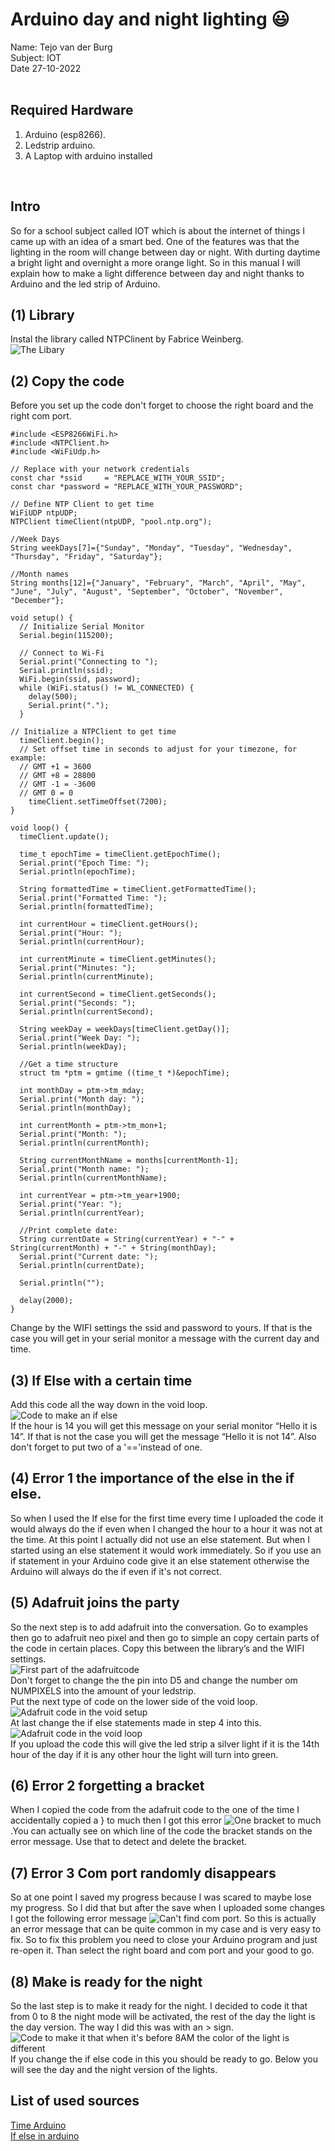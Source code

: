 # Arduino day and night lighting :smiley:
Name: Tejo van der Burg 
<br>
Subject: IOT
<br>
Date 27-10-2022
<br>
<br>

## Required Hardware 
1. Arduino (esp8266).
2. Ledstrip arduino.
3. A Laptop with arduino installed
<br>

## Intro
So for a school subject called IOT which is about the internet of things I came up with an idea of a smart bed. One of the features was that the lighting in the room will change between day or night. With durting daytime a bright light and overnight a more orange light. So in this manual I will explain how to make a light difference between day and night thanks to Arduino and the led strip of Arduino.
<br>

## (1) Library
Instal the library called NTPClinent by Fabrice Weinberg.
<br>
![The Libary](iot_images/ntp.png)

## (2) Copy the code
Before you set up the code don't forget to choose the right board and the right com port. 
~~~
#include <ESP8266WiFi.h>
#include <NTPClient.h>
#include <WiFiUdp.h>

// Replace with your network credentials
const char *ssid     = "REPLACE_WITH_YOUR_SSID";
const char *password = "REPLACE_WITH_YOUR_PASSWORD";

// Define NTP Client to get time
WiFiUDP ntpUDP;
NTPClient timeClient(ntpUDP, "pool.ntp.org");

//Week Days
String weekDays[7]={"Sunday", "Monday", "Tuesday", "Wednesday", "Thursday", "Friday", "Saturday"};

//Month names
String months[12]={"January", "February", "March", "April", "May", "June", "July", "August", "September", "October", "November", "December"};

void setup() {
  // Initialize Serial Monitor
  Serial.begin(115200);
  
  // Connect to Wi-Fi
  Serial.print("Connecting to ");
  Serial.println(ssid);
  WiFi.begin(ssid, password);
  while (WiFi.status() != WL_CONNECTED) {
    delay(500);
    Serial.print(".");
  }

// Initialize a NTPClient to get time
  timeClient.begin();
  // Set offset time in seconds to adjust for your timezone, for example:
  // GMT +1 = 3600
  // GMT +8 = 28800
  // GMT -1 = -3600
  // GMT 0 = 0
    timeClient.setTimeOffset(7200);
}

void loop() {
  timeClient.update();

  time_t epochTime = timeClient.getEpochTime();
  Serial.print("Epoch Time: ");
  Serial.println(epochTime);
  
  String formattedTime = timeClient.getFormattedTime();
  Serial.print("Formatted Time: ");
  Serial.println(formattedTime);  

  int currentHour = timeClient.getHours();
  Serial.print("Hour: ");
  Serial.println(currentHour);  

  int currentMinute = timeClient.getMinutes();
  Serial.print("Minutes: ");
  Serial.println(currentMinute); 
   
  int currentSecond = timeClient.getSeconds();
  Serial.print("Seconds: ");
  Serial.println(currentSecond);  

  String weekDay = weekDays[timeClient.getDay()];
  Serial.print("Week Day: ");
  Serial.println(weekDay);    

  //Get a time structure
  struct tm *ptm = gmtime ((time_t *)&epochTime); 

  int monthDay = ptm->tm_mday;
  Serial.print("Month day: ");
  Serial.println(monthDay);

  int currentMonth = ptm->tm_mon+1;
  Serial.print("Month: ");
  Serial.println(currentMonth);

  String currentMonthName = months[currentMonth-1];
  Serial.print("Month name: ");
  Serial.println(currentMonthName);

  int currentYear = ptm->tm_year+1900;
  Serial.print("Year: ");
  Serial.println(currentYear);

  //Print complete date:
  String currentDate = String(currentYear) + "-" + String(currentMonth) + "-" + String(monthDay);
  Serial.print("Current date: ");
  Serial.println(currentDate);

  Serial.println("");

  delay(2000);
}
~~~
Change by the WIFI settings the ssid and password to yours.
If that is the case you will get in your serial monitor a message with the current day and time.

## (3) If Else with a certain time
Add this code all the way down in the void loop.
<br>
![Code to make an if else](iot_images/ifelse.png)
<br>
If the hour is 14 you will get this message on your serial monitor “Hello it is 14”. If that is not the case you will get the message “Hello it is not 14”. Also don't forget to put two of a '=='instead of one.

## (4) Error 1 the importance of the else in the if else.
So when I used the If else for the first time every time I uploaded the code it would always do the if even when I changed the hour to a hour it was not at the time. At this point I actually did not use an else statement. But when I started using an else statement it would work immediately. So if you use an if statement in your Arduino code give it an else statement otherwise the Arduino will always do the if even if it's not correct.

## (5) Adafruit joins the party
So the next step is to add adafruit into the conversation. Go to examples then go to adafruit neo pixel and then go to simple
an copy certain parts of the code in certain places.
Copy this between the library’s and the WIFI settings.
<br>
![First part of the adafruitcode](iot_images/adafruit1.png)
<br>
Don't forget to change the the pin into D5 and change the number om NUMPIXELS into the amount of your ledstrip.
<br>
Put the next type of code on the lower side of the void loop.
<br>
![Adafruit code in the void setup](iot_images/adafruit2.png)
<br>
At last change the if else statements made in step 4 into this.
<br>
![Adafruit code in the void loop](iot_images/adafruit3.png)
<br>
If you upload the code this will give the led strip a silver light if it is the 14th hour of the day if it is any other hour the light will turn into green.
<br>
## (6) Error 2 forgetting a bracket
When I copied the code from the adafruit code to the one of the time I accidentally copied a } to much then I got this error ![One bracket to much](iot_images/error1.png).You can actually see on which line of the code the bracket stands on the error message. Use that to detect and delete the bracket.

## (7) Error 3 Com port randomly disappears
So at one point I saved my progress because I was scared to maybe lose my progress. So I did that but after the save when I uploaded some changes I got the following error message ![Can't find com port](iot_images/error2.png). So this is actually an error message that can be quite common in my case and is very easy to fix. So to fix this problem you need to close your Arduino program and just re-open it. Than select the right board and com port and your good to go.

## (8) Make is ready for the night
So the last step is to make it ready for the night. I decided to code it that from 0 to 8 the night mode will be activated, the rest of the day the light is the day version. The way I did this was with an > sign.
![Code to make it that when it's before 8AM the color of the light is different](iot_images/Timepoint.png)
 <br>
 If you change the if else code in this you should be ready to go. Below you will see the day and the night version of the lights.
## List of used sources
[Time Arduino](https://randomnerdtutorials.com/esp8266-nodemcu-date-time-ntp-client-server-arduino/)
<br>
[If else in arduino](https://docs.arduino.cc/built-in-examples/control-structures/ifStatementConditional/)

